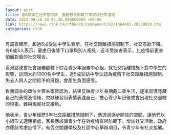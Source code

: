 ```yaml
---
layout: post
title: 逾6成學生社交意欲降　團體恐長期戴口罩或現社交退縮
date: 2022-08-28 16:07:26.000000000 +08:00
link: https://news.rthk.hk/rthk/ch/component/k2/1664485-20220828.htm
categories: rthk
---
```


有調查顯示，超過6成受訪中學生表示，在社交距離措施限制下，社交意欲下降。有6成3人表示，憂慮日後除下口罩與別人相見，近半受訪者表示，比疫情前更害怕面對面的社交場合。

香港路德會社會服務處轄下綜合青少年服務中心組，就社交距離措施下對中學生的影響，訪問大約1000名中學生，近5成受訪中學生認為疫情下社交距離措施限制，失去人與人之間給予的擁抱，會產生負面感受。

負責調查的單位主管朱家賢認為，結果反映青少年長期戴口罩生活，逐漸習慣隱藏自己的表情及情緒，欠缺練習用表情表達自己，擔心青少年日後或會出現社交退縮的現象，難與現實社交接軌。

他表示，青少年經歷3年社交距離措施限制下，應透過逐步開放的空間，讓他們以小組形式適應相處，家長應該讓青少年在對疫情有所防範下，增加社交活動，政府亦應該考慮疫情下，有否空間讓學校及社區中心舉辦項目，令青少年有社交接觸。

